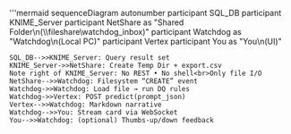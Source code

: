 '''mermaid 
sequenceDiagram
    autonumber
    participant SQL_DB
    participant KNIME_Server
    participant NetShare as "Shared Folder\n(\\\\fileshare\\watchdog_inbox)"
    participant Watchdog as "Watchdog\n(Local PC)"
    participant Vertex
    participant You as "You\n(UI)"

    SQL_DB-->>KNIME_Server: Query result set
    KNIME_Server->>NetShare: Create Temp Dir + export.csv
    Note right of KNIME_Server: No REST • No shell<br>Only file I/O
    NetShare-->>Watchdog: Filesystem “CREATE” event
    Watchdog->>Watchdog: Load file → run DQ rules
    Watchdog->>Vertex: POST predict(prompt_json)
    Vertex-->>Watchdog: Markdown narrative
    Watchdog-->>You: Stream card via WebSocket
    You-->>Watchdog: (optional) Thumbs-up/down feedback